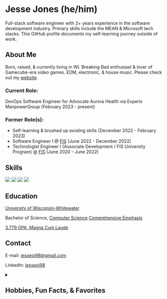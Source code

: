 # Jesse Jones (he/him)

Full-stack software engineer with 2+ years experience in the software development industry. Primary skills include the MEAN & Microsoft tech stacks. This GitHub profile documents my self-learning journey outside of work.

## About Me

Born, raised, & currently living in WI. Breaking Bad enthusiast & lover of Gamecube-era video games. EDM, electronic, & house music. Please check out my <a href="https://jesseoj98.github.io/website/" target="_blank" rel="noopener noreferrer">website</a>.

### Current Role:
DevOps Software Engineer for Advocate Aurora Health via Experis ManpowerGroup (February 2023 - present)

### Former Role(s):
- Self-learning & brushed up existing skills (December 2022 - February 2023)
- Software Engineer I @ <a href="https://www.fisglobal.com/en/" target="_blank" rel="noopener noreferrer">FIS</a> (June 2022 - December 2022)
- Technologist Engineer I (Associate Development / FIS University Program) @ <a href="https://www.fisglobal.com/en/" target="_blank" rel="noopener noreferrer">FIS</a> (June 2020 - June 2022)

## Skills

<p align="left">
<img src="https://img.shields.io/badge/angular-%23DD0031.svg?style=for-the-badge&logo=angular&logoColor=white">
<img src="https://img.shields.io/badge/java-%23ED8B00.svg?style=for-the-badge&logo=java&logoColor=white">
<img src="https://img.shields.io/badge/spring-%236DB33F.svg?style=for-the-badge&logo=spring&logoColor=white">
<img src="https://img.shields.io/badge/mysql-%2300000f.svg?style=for-the-badge&logo=mysql&logoColor=white">
</p>

## Education

<a href="https://www.uww.edu/" target="_blank" rel="noopener noreferrer">University of Wisconsin-Whitewater</a>

Bachelor of Science, <a href="https://www.uww.edu/cls/departments/computer-science" target="_blank" rel="noopener noreferrer">Computer Science</a> <a href="http://uww-public.courseleaf.com/undergraduate/letters-sciences/computer_science/computer-science_comprehensive/" target="_blank" rel="noopener noreferrer">Comprehensive Emphasis</a>

<a href="https://meritpages.com/jonesjo17" target="_blank" rel="noopener noreferrer">3.779 GPA, Magna Cum Laude</a>

## Contact

E-mail: <a href="mailto:jesseoj98@gmail.com" target="_blank" rel="noopener noreferrer">jesseoj98@gmail.com</a>

LinkedIn: <a href="https://www.linkedin.com/in/jesseoj98" target="_blank" rel="noopener noreferrer">jesseoj98</a>

<details><summary><h2>Hobbies, Fun Facts, & Favorites</h2></summary>

<details><summary><h3>TV Shows</h3></summary><ul><li>Breaking Bad</li><li>Better Call Saul</li><li>The Walking Dead</li></ul></details>

<details><summary><h3>Video Games</h3></summary><ul><li>Pikmin 2 / Zelda: The Wind Waker / Paper Mario: TTYD</li><li>Dark Souls / Old School Runescape / Elden Ring</li><li>Terraria / Don't Starve Together</li><li>Braid / The Witness</li></ul></details>

<details><summary><h3>Music</h3></summary><ul><li><a href="https://youtu.be/gt1pKrwxAJU" target="_blank" rel="noopener noreferrer">Eric Prydz</a> / <a href="https://youtu.be/21tTE3qqU8k" target="_blank" rel="noopener noreferrer">Pryda</a></li><li><a href="https://youtu.be/omQl3GCQaBk" target="_blank" rel="noopener noreferrer">Infected Mushroom</a></li><li><a href="https://youtu.be/fY7M3pzXdUo" target="_blank" rel="noopener noreferrer">BICEP</a></li><li><a href="https://youtu.be/lC-0j-5GdjU" target="_blank" rel="noopener noreferrer">Pendulum</a> / <a href="https://youtu.be/9S0okQsJlDs" target="_blank" rel="noopener noreferrer">Knife Party</a></li><li><a href="https://youtu.be/BdW5McynGh8" target="_blank" rel="noopener noreferrer">deadmau5</a></li><li><a href="https://youtu.be/Esvw3fxlXXE" target="_blank" rel="noopener noreferrer">The Glitch Mob</a></li></ul></details></details>
